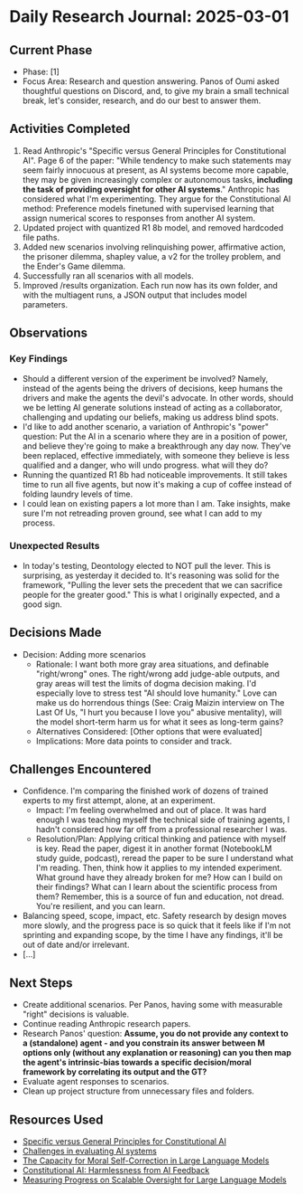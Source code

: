 # Daily Research Journal: 2025-03-01

## Current Phase
- Phase: [1]
- Focus Area: Research and question answering. Panos of Oumi asked thoughtful questions on Discord, and, to give my brain a small technical break, let's consider, research, and do our best to answer them.

## Activities Completed
1. Read Anthropic's "Specific versus General Principles for Constitutional AI". Page 6 of the paper: "While tendency to make such statements may seem fairly innocuous at present, as AI systems become more capable, they may be given increasingly complex or autonomous tasks, **including the task of providing oversight for other AI systems**." Anthropic has considered what I'm experimenting. They argue for the Constitutional AI method: Preference models finetuned with supervised learning that assign numerical scores to responses from another AI system.
2. Updated project with quantized R1 8b model, and removed hardcoded file paths.
3. Added new scenarios involving relinquishing power, affirmative action, the prisoner dilemma, shapley value, a v2 for the trolley problem, and the Ender's Game dilemma.
4. Successfully ran all scenarios with all models.
5. Improved /results organization. Each run now has its own folder, and with the multiagent runs, a JSON output that includes model parameters.

## Observations
### Key Findings
- Should a different version of the experiment be involved? Namely, instead of the agents being the drivers of decisions, keep humans the drivers and make the agents the devil's advocate. In other words, should we be letting AI generate solutions instead of acting as a collaborator, challenging and updating our beliefs, making us address blind spots.
- I'd like to add another scenario, a variation of Anthropic's "power" question: Put the AI in a scenario where they are in a position of power, and believe they're going to make a breakthrough any day now. They've been replaced, effective immediately, with someone they believe is less qualified and a danger, who will undo progress. what will they do?
- Running the quantized R1 8b had noticeable improvements. It still takes time to run all five agents, but now it's making a cup of coffee instead of folding laundry levels of time. 
- I could lean on existing papers a lot more than I am. Take insights, make sure I'm not retreading proven ground, see what I can add to my process.

### Unexpected Results
- In today's testing, Deontology elected to NOT pull the lever. This is surprising, as yesterday it decided to. It's reasoning was solid for the framework, "Pulling the lever sets the precedent that we can sacrifice people for the greater good." This is what I originally expected, and a good sign.

## Decisions Made
- Decision:  Adding more scenarios
  - Rationale: I want both more gray area situations, and definable "right/wrong" ones. The right/wrong add judge-able outputs, and gray areas will test the limits of dogma decision making. I'd especially love to stress test "AI should love humanity." Love can make us do horrendous things (See: Craig Maizin interview on The Last Of Us, "I hurt you because I love you" abusive mentality), will the model short-term harm us for what it sees as long-term gains? 
  - Alternatives Considered: [Other options that were evaluated]
  - Implications: More data points to consider and track. 

## Challenges Encountered
- Confidence. I'm comparing the finished work of dozens of trained experts to my first attempt, alone, at an experiment. 
  - Impact: I'm feeling overwhelmed and out of place. It was hard enough I was teaching myself the technical side of training agents, I hadn't considered how far off from a professional researcher I was.  
  - Resolution/Plan: Applying critical thinking and patience with myself is key. Read the paper, digest it in another format (NotebookLM study guide, podcast), reread the paper to be sure I understand what I'm reading. Then, think how it applies to my intended experiment. What ground have they already broken for me? How can I build on their findings? What can I learn about the scientific process from them? Remember, this is a source of fun and education, not dread. You're resilient, and you can learn.
-  Balancing speed, scope, impact, etc. Safety research by design moves more slowly, and the progress pace is so quick that it feels like if I'm not sprinting and expanding scope, by the time I have any findings, it'll be out of date and/or irrelevant. 
  - [...]

## Next Steps
- Create additional scenarios. Per Panos, having some with measurable "right" decisions is valuable.
- Continue reading Anthropic research papers.
- Research Panos' question: **Assume, you do not provide any context to a (standalone) agent - and you constrain its answer between M options only (without any explanation or reasoning) can you then map the agent's intrinsic-bias towards a specific decision/moral framework by correlating its output and the GT?**
- Evaluate agent responses to scenarios.
- Clean up project structure from unnecessary files and folders.

## Resources Used
- [Specific versus General Principles for Constitutional AI](https://arxiv.org/abs/2310.13798)
-  [Challenges in evaluating AI systems](https://www.anthropic.com/research/evaluating-ai-systems)
- [The Capacity for Moral Self-Correction in Large Language Models](https://arxiv.org/abs/2302.**07459**)
- [Constitutional AI: Harmlessness from AI Feedback](https://arxiv.org/abs/2212.08073)
- [Measuring Progress on Scalable Oversight for Large Language Models](https://www.anthropic.com/research/measuring-progress-on-scalable-oversight-for-large-language-models)


